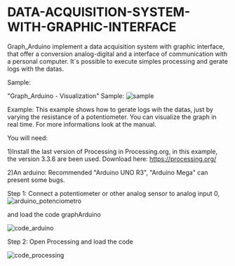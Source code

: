 # DATA-ACQUISITION-SYSTEM-WITH-GRAPHIC-INTERFACE

Graph_Arduino implement a data acquisition system with graphic interface, that offer a conversion analog-digital and a
interface of communication with a personal computer. 
It´s possible to execute simples processing and gerate logs with the datas.

Sample:

"Graph_Arduino - Visualization" Sample:
![sample](https://user-images.githubusercontent.com/16651018/33281634-0b7d54e2-d38d-11e7-8fc9-eedce835cd63.png)

Example: This example shows how to gerate logs wih the datas, just by varying the resistance of a potentiometer. You can visualize the graph in real time. For more informations look at the manual.

You will need:

  1)Install the last version of Processing in Processing.org, in this example, the version 3.3.6 are been used.
  Download here: https://processing.org/
  
  2)An arduino: Recommended "Arduino UNO R3", "Arduino Mega" can present some bugs.

Step 1: Connect a potentiometer or other analog sensor to analog input 0, 
![arduino_potenciometro](https://user-images.githubusercontent.com/16651018/33283944-91fb31ae-d394-11e7-8236-9dd282aa5b69.png)

and load the code graphArduino

![code_arduino](https://user-images.githubusercontent.com/16651018/33284009-b9bf8320-d394-11e7-9bd4-1b1a0e95041f.png)

Step 2: Open Processing and load the code

![code_processing](https://user-images.githubusercontent.com/16651018/33284026-c4e089e8-d394-11e7-876a-911dc0e2b11c.png)


